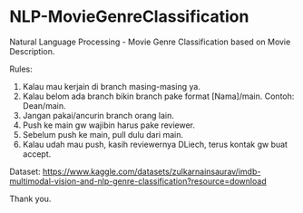 # NLP-MovieGenreClassification
Natural Language Processing - Movie Genre Classification based on Movie Description.

Rules:
1. Kalau mau kerjain di branch masing-masing ya.
2. Kalau belom ada branch bikin branch pake format [Nama]/main. Contoh: Dean/main.
3. Jangan pakai/ancurin branch orang lain.
4. Push ke main gw wajibin harus pake reviewer.
5. Sebelum push ke main, pull dulu dari main.
6. Kalau udah mau push, kasih reviewernya DLiech, terus kontak gw buat accept.

Dataset: https://www.kaggle.com/datasets/zulkarnainsaurav/imdb-multimodal-vision-and-nlp-genre-classification?resource=download

Thank you.
